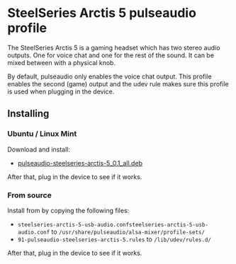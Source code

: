 # SteelSeries Arctis 5 pulseaudio profile

The SteelSeries Arctis 5 is a gaming headset which has two stereo audio outputs. One for voice chat and one for the rest of the sound. It can be mixed between with a physical knob.

By default, pulseaudio only enables the voice chat output. This profile enables the second (game) output and the udev rule makes sure this profile is used when plugging in the device.

## Installing
 
### Ubuntu / Linux Mint

Download and install:

- [pulseaudio-steelseries-arctis-5_0.1_all.deb](https://github.com/DemonTPx/steelseries-arctis-5-pulseaudio-profile/releases/download/0.1/pulseaudio-steelseries-arctis-5_0.1_all.deb)

After that, plug in the device to see if it works.

### From source

Install from by copying the following files:

- `steelseries-arctis-5-usb-audio.confsteelseries-arctis-5-usb-audio.conf` to `/usr/share/pulseaudio/alsa-mixer/profile-sets/`
- `91-pulseaudio-steelseries-arctis-5.rules` to `/lib/udev/rules.d/`

After that, plug in the device to see if it works.
